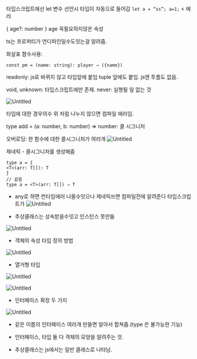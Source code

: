 타입스크립트에선 let 변수 선언시 타입이 자동으로 들어감 `let a = “ss”; a=1;` < 에러

{ age?: number } age 꼭필요하지않은 속성

ts는 프로퍼티가 언디파인일수도잇는걸 알려줌.

화살표 함수사용:

```tsx
const pm = (name: string): player ⇒ ({name})
```

readonly: js로 바뀌지 않고 타입앞에 붙임
tuple 앞에도 붙임. js엔 투플도 없음.

void, unknown: 타입스크립트에만 존재.
never: 실행될 일 없는 것

![Untitled](https://s3-us-west-2.amazonaws.com/secure.notion-static.com/25b036e0-ca00-4d49-a2e9-3ee969a96b50/Untitled.png)

타입에 대한 경우의수 위 처럼 나누지 않으면 컴파일 에러임.

type add = (a: number, b: number) ⇒ number: 콜 시그니처

오버로딩: 한 함수에 대한 콜시그니처가 여러개
![Untitled](https://s3-us-west-2.amazonaws.com/secure.notion-static.com/99c5310c-5f3a-4312-b493-04a4857fc3e4/Untitled.png)

제네릭 - 콜시그니처를 생성해줌

```tsx
type a = {
<T>(arr: T[]): T
}
// 같음
type a = <T>(arr: T[]) ⇒ T
```

- any로 하면 런타임에러 나올수잇으나 제네릭쓰면 컴파일전에 알려준다 타입스크립트가
  ![Untitled](https://s3-us-west-2.amazonaws.com/secure.notion-static.com/6eb889f2-fab9-427b-87dc-fae1f6380691/Untitled.png)

- 추상클래스는 상속받을수잇고 인스턴스 못만듦

![Untitled](https://s3-us-west-2.amazonaws.com/secure.notion-static.com/66820d63-9c70-47a3-a1fd-d1e2052a687e/Untitled.png)

- 객체의 속성 타입 정의 방법

![Untitled](https://s3-us-west-2.amazonaws.com/secure.notion-static.com/5ade0cd1-05e6-45b1-bb84-7c0d33272812/Untitled.png)

- 열거형 타입

![Untitled](https://s3-us-west-2.amazonaws.com/secure.notion-static.com/10829d4b-b022-4e3d-8faf-3ad13a4117cf/Untitled.png)

![Untitled](https://s3-us-west-2.amazonaws.com/secure.notion-static.com/68c5353c-b92b-4abd-9d61-6a082124219d/Untitled.png)

- 인터페이스 확장 두 가지

![Untitled](https://s3-us-west-2.amazonaws.com/secure.notion-static.com/5b5c3b96-49f9-4f4d-ad76-0f11b321a992/Untitled.png)

- 같은 이름의 인터페이스 여러개 만들면 알아서 합쳐줌.(type 은 불가능한 기능)
- 인터페이스, 타입 둘 다 객체의 모양을 알려주는 것.

- 추상클래스는 js에서는 일반 클래스로 나타남.
